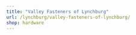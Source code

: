 ```yaml
---
title: "Valley Fasteners of Lynchburg"
url: /lynchburg/valley-fasteners-of-lynchburg/
shop: hardware
---
```

